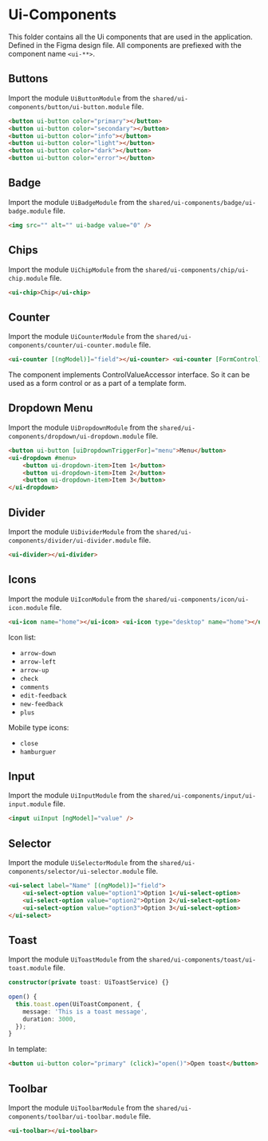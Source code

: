 # Ui-Components

This folder contains all the Ui components that are used in the application. Defined in the
Figma design file. All components are prefiexed with the component name `<ui-**>`.

## Buttons

Import the module `UiButtonModule` from the `shared/ui-components/button/ui-button.module` file.

```html
<button ui-button color="primary"></button>
<button ui-button color="secondary"></button>
<button ui-button color="info"></button>
<button ui-button color="light"></button>
<button ui-button color="dark"></button>
<button ui-button color="error"></button>
```

## Badge

Import the module `UiBadgeModule` from the `shared/ui-components/badge/ui-badge.module` file.

```html
<img src="" alt="" ui-badge value="0" />
```

## Chips

Import the module `UiChipModule` from the `shared/ui-components/chip/ui-chip.module` file.

```html
<ui-chip>Chip</ui-chip>
```

## Counter

Import the module `UiCounterModule` from the `shared/ui-components/counter/ui-counter.module` file.

```html
<ui-counter [(ngModel)]="field"></ui-counter> <ui-counter [FormControl]="field"></ui-counter>
```

The component implements ControlValueAccessor interface. So it can be used as a form control or as a part of a template form.

## Dropdown Menu

Import the module `UiDropdownModule` from the `shared/ui-components/dropdown/ui-dropdown.module` file.

```html
<button ui-button [uiDropdownTriggerFor]="menu">Menu</button>
<ui-dropdown #menu>
    <button ui-dropdown-item>Item 1</button>
    <button ui-dropdown-item>Item 2</button>
    <button ui-dropdown-item>Item 3</button>
</ui-dropdown>
```

## Divider

Import the module `UiDividerModule` from the `shared/ui-components/divider/ui-divider.module` file.

```html
<ui-divider></ui-divider>
```

## Icons

Import the module `UiIconModule` from the `shared/ui-components/icon/ui-icon.module` file.

```html
<ui-icon name="home"></ui-icon> <ui-icon type="desktop" name="home"></ui-icon>
```

Icon list:

-   `arrow-down`
-   `arrow-left`
-   `arrow-up`
-   `check`
-   `comments`
-   `edit-feedback`
-   `new-feedback`
-   `plus`

Mobile type icons:

-   `close`
-   `hamburguer`

## Input

Import the module `UiInputModule` from the `shared/ui-components/input/ui-input.module` file.

```html
<input uiInput [ngModel]="value" />
```

## Selector

Import the module `UiSelectorModule` from the `shared/ui-components/selector/ui-selector.module` file.

```html
<ui-select label="Name" [(ngModel)]="field">
    <ui-select-option value="option1">Option 1</ui-select-option>
    <ui-select-option value="option2">Option 2</ui-select-option>
    <ui-select-option value="option3">Option 3</ui-select-option>
</ui-select>
```

## Toast

Import the module `UiToastModule` from the `shared/ui-components/toast/ui-toast.module` file.

```ts
constructor(private toast: UiToastService) {}

open() {
  this.toast.open(UiToastComponent, {
	message: 'This is a toast message',
	duration: 3000,
  });
}

```

In template:

```html
<button ui-button color="primary" (click)="open()">Open toast</button>
```

## Toolbar

Import the module `UiToolbarModule` from the `shared/ui-components/toolbar/ui-toolbar.module` file.

```html
<ui-toolbar></ui-toolbar>
```
